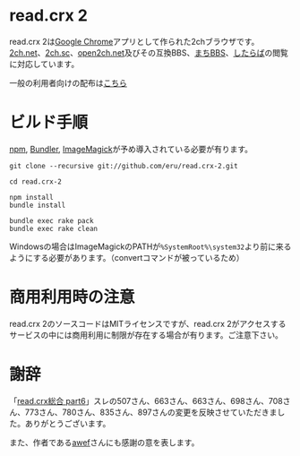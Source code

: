 # read.crx 2
read.crx 2は[Google Chrome][chrome]アプリとして作られた2chブラウザです。
[2ch.net][2ch.net]、[2ch.sc][2ch.sc]、[open2ch.net][open2ch.net]及びその互換BBS、[まちBBS][machi]、[したらば][jbbs]の閲覧に対応しています。

一般の利用者向けの配布は[こちら](http://eru.github.io/read.crx-2/)

# ビルド手順
[npm][npm], [Bundler][bundler], [ImageMagick][imagemagick]が予め導入されている必要が有ります。

    git clone --recursive git://github.com/eru/read.crx-2.git

    cd read.crx-2

    npm install
    bundle install

    bundle exec rake pack
    bundle exec rake clean
    
Windowsの場合はImageMagickのPATHが`%SystemRoot%\system32`より前に来るようにする必要があります。（convertコマンドが被っているため）

# 商用利用時の注意
read.crx 2のソースコードはMITライセンスですが、read.crx 2がアクセスするサービスの中には商用利用に制限が存在する場合が有ります。ご注意下さい。

# 謝辞
「[read.crx総合 part6](http://jbbs.shitaraba.net/bbs/read.cgi/computer/42710/1418134797/)」スレの507さん、663さん、663さん、698さん、708さん、773さん、780さん、835さん、897さんの変更を反映させていただきました。ありがとうございます。

また、作者である[awef](https://github.com/awef)さんにも感謝の意を表します。

[2ch.net]: http://www.2ch.net/
[2ch.sc]: http://2ch.sc/
[open2ch.net]: http://open2ch.net/
[bundler]: http://gembundler.com/
[chrome]: https://www.google.com/chrome
[imagemagick]: http://www.imagemagick.org/
[jbbs]: http://rentalbbs.livedoor.com/
[machi]: http://www.machi.to/
[npm]: https://npmjs.org/
[winr]: /WinREADME.md
